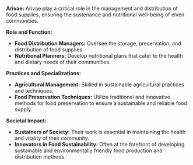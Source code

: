 **Arivae:**
   Arivae play a critical role in the management and distribution of food supplies, ensuring the sustenance and nutritional well-being of elven communities.

   **Role and Function:**
   - **Food Distribution Managers:** Oversee the storage, preservation, and distribution of food supplies.
   - **Nutritional Planners:** Develop nutritional plans that cater to the health and dietary needs of their communities.

   **Practices and Specializations:**
   - **Agricultural Management:** Skilled in sustainable agricultural practices and techniques.
   - **Food Preservation Techniques:** Utilize traditional and innovative methods for food preservation to ensure a sustainable and reliable food supply.

   **Societal Impact:**
   - **Sustainers of Society:** Their work is essential in maintaining the health and vitality of their community.
   - **Innovators in Food Sustainability:** Often at the forefront of developing sustainable and environmentally friendly food production and distribution methods.




